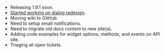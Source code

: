 * Releasing 1.9.1 soon.
* [Started working on dialog redesign](https://github.com/jquery/jquery-ui/pull/787).
* Moving wiki to GitHub.
* Need to setup email notifications.
* Need to migrate old docs content to new site(s).
* Adding code examples for widget options, methods, and events on API site.
* Triaging all open tickets.

